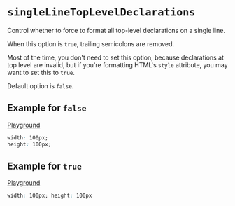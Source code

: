 # `singleLineTopLevelDeclarations`

Control whether to force to format all top-level declarations on a single line.

When this option is `true`, trailing semicolons are removed.

Most of the time, you don't need to set this option, because declarations at top level are invalid,
but if you're formatting HTML's `style` attribute, you may want to set this to `true`.

Default option is `false`.

## Example for `false`

[Playground](https://malva-play.vercel.app/?code=H4sIAAAAAAAAAyvPTCnJsFIwNDAoqLDmykjNTM8ogXEBfacJkBwAAAA%3D&config=H4sIAAAAAAAAA6vmUlBQKs7MS89J9cnMSw3JL%2FBJLUvNcUlNzkksSizJzM8rVrJSSEvMKU7lqgUASka%2FoS0AAAA%3D&syntax=css)

```css
width: 100px;
height: 100px;
```

## Example for `true`

[Playground](https://malva-play.vercel.app/?code=H4sIAAAAAAAAAyvPTCnJsFIwNDAoqLDmykjNTM8ogXEBfacJkBwAAAA%3D&config=H4sIAAAAAAAAA6vmUlBQKs7MS89J9cnMSw3JL%2FBJLUvNcUlNzkksSizJzM8rVrJSKCkqTeWqBQAYXl8RLAAAAA%3D%3D&syntax=css)

```css
width: 100px; height: 100px
```
